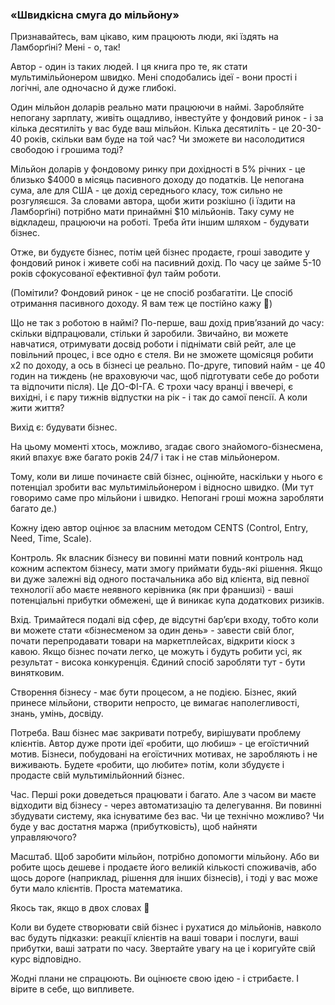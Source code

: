 ### «Швидкісна смуга до мільйону»

Признавайтесь, вам цікаво, ким працюють люди, які їздять на Ламборґіні? Мені - о, так!

Автор - один із таких людей. І ця книга про те, як стати мультимільйонером швидко. Мені сподобались ідеї - вони прості і логічні, але одночасно й дуже глибокі.

Один мільйон доларів реально мати працюючи в наймі. Заробляйте непогану зарплату, живіть ощадливо, інвестуйте у фондовий ринок - і за кілька десятиліть у вас буде ваш мільйон. Кілька десятиліть - це 20-30-40 років, скільки вам буде на той час? Чи зможете ви насолодитися свободою і грошима тоді?

Мільйон доларів у фондовому ринку при дохідності в 5% річних - це близько $4000 в місяць пасивного доходу до податків. Це непогана сума, але для США - це дохід середнього класу, тож сильно не розгуляєшся. За словами автора, щоби жити розкішно (і їздити на Ламборґіні) потрібно мати принаймні $10 мільйонів. Таку суму не відкладеш, працюючи на роботі. Треба йти іншим шляхом - будувати бізнес.

Отже, ви будуєте бізнес, потім цей бізнес продаєте, гроші заводите у фондовий ринок і живете собі на пасивний дохід. По часу це займе 5-10 років сфокусованої ефективної фул тайм роботи.

(Помітили? Фондовий ринок - це не спосіб розбагатіти. Це спосіб отримання пасивного доходу. Я вам теж це постійно кажу 🌚)

Що не так з роботою в наймі? По-перше, ваш дохід привʼязаний до часу: скільки відпрацювали, стільки й заробили. Звичайно, ви можете навчатися, отримувати досвід роботи і піднімати свій рейт, але це повільний процес, і все одно є стеля. Ви не зможете щомісяця робити х2 по доходу, а ось в бізнесі це реально.  По-друге, типовий найм - це 40 годин на тиждень (не враховуючи час, щоб підготувати себе до роботи та відпочити після). Це ДО-ФІ-ГА. Є трохи часу вранці і ввечері, є вихідні, і є пару тижнів відпустки на рік - і так до самої пенсії. А коли жити життя?

Вихід є: будувати бізнес.

На цьому моменті хтось, можливо, згадає свого знайомого-бізнесмена, який впахує вже багато років 24/7 і так і не став мільйонером.

Тому, коли ви лише починаєте свій бізнес, оцінюйте, наскільки у нього є потенціал зробити вас мультимільйонером і відносно швидко. (Ми тут говоримо саме про мільйони і швидко. Непогані гроші можна заробляти багато де.)

Кожну ідею автор оцінює за власним методом CENTS (Control, Entry, Need, Time, Scale).

Контроль. Як власник бізнесу ви повинні мати повний контроль над кожним аспектом бізнесу, мати змогу приймати будь-які рішення. Якщо ви дуже залежні від одного постачальника або від клієнта, від певної технології або маєте неявного керівника (як при франшизі) - ваші потенціальні прибутки обмежені, ще й виникає купа додаткових ризиків.

Вхід. Тримайтеся подалі від сфер, де відсутні барʼєри входу, тобто коли ви можете стати «бізнесменом за один день» - завести свій блог, почати перепродавати товари на маркетплейсах, відкрити кіоск з кавою. Якщо бізнес почати легко, це можуть і будуть робити усі, як результат - висока конкуренція. Єдиний спосіб заробляти тут - бути винятковим.

Створення бізнесу - має бути процесом, а не подією. Бізнес, який принесе мільйони, створити непросто, це вимагає наполегливості, знань, умінь, досвіду.

Потреба. Ваш бізнес має закривати потребу, вирішувати проблему клієнтів. Автор дуже проти ідеї «робити, що любиш» - це егоїстичний мотив. Бізнеси, побудовані на егоїстичних мотивах, не заробляють і не виживають. Будете «робити, що любите» потім, коли збудуєте і продасте свій мультимільйонний бізнес.

Час. Перші роки доведеться працювати і багато. Але з часом ви маєте відходити від бізнесу - через автоматизацію та делегування. Ви повинні збудувати систему, яка існуватиме без вас. Чи це технічно можливо? Чи буде у вас достатня маржа (прибутковість), щоб найняти управляючого?

Масштаб. Щоб заробити мільйон, потрібно допомогти мільйону. Або ви робите щось дешеве і продаєте його великій кількості споживачів, або щось дороге (наприклад, рішення для інших бізнесів), і тоді у вас може бути мало клієнтів. Проста математика.

Якось так, якщо в двох словах 🌚

Коли ви будете створювати свій бізнес і рухатися до мільйонів, навколо вас будуть підказки: реакції клієнтів на ваші товари і послуги, ваші прибутки, ваші затрати по часу. Звертайте увагу на це і коригуйте свій курс відповідно.

Жодні плани не спрацюють. Ви оцінюєте свою ідею - і стрибаєте. І вірите в себе, що випливете.
